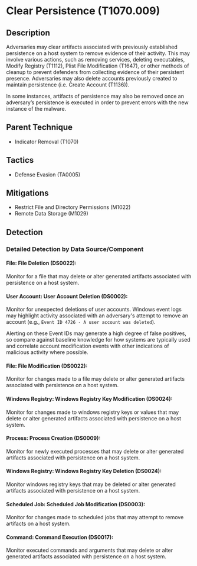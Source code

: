 # Clear Persistence (T1070.009)

## Description
Adversaries may clear artifacts associated with previously established persistence on a host system to remove evidence of their activity. This may involve various actions, such as removing services, deleting executables, Modify Registry (T1112), Plist File Modification (T1647), or other methods of cleanup to prevent defenders from collecting evidence of their persistent presence. Adversaries may also delete accounts previously created to maintain persistence (i.e. Create Account (T1136)).

In some instances, artifacts of persistence may also be removed once an adversary’s persistence is executed in order to prevent errors with the new instance of the malware.

## Parent Technique
- Indicator Removal (T1070)

## Tactics
- Defense Evasion (TA0005)

## Mitigations
- Restrict File and Directory Permissions (M1022)
- Remote Data Storage (M1029)

## Detection

### Detailed Detection by Data Source/Component
#### File: File Deletion (DS0022): 
Monitor for a file that may delete or alter generated artifacts associated with persistence on a host system.

#### User Account: User Account Deletion (DS0002): 
Monitor for unexpected deletions of user accounts. Windows event logs may highlight activity associated with an adversary's attempt to remove an account (e.g., `Event ID 4726 - A user account was deleted`).

Alerting on these Event IDs may generate a high degree of false positives, so compare against baseline knowledge for how systems are typically used and correlate account modification events with other indications of malicious activity where possible.

#### File: File Modification (DS0022): 
Monitor for changes made to a file may delete or alter generated artifacts associated with persistence on a host system.

#### Windows Registry: Windows Registry Key Modification (DS0024): 
Monitor for changes made to windows registry keys or values that may delete or alter generated artifacts associated with persistence on a host system.

#### Process: Process Creation (DS0009): 
Monitor for newly executed processes that may delete or alter generated artifacts associated with persistence on a host system. 

#### Windows Registry: Windows Registry Key Deletion (DS0024): 
Monitor windows registry keys that may be deleted or alter generated artifacts associated with persistence on a host system. 

#### Scheduled Job: Scheduled Job Modification (DS0003): 
Monitor for changes made to scheduled jobs that may attempt to remove artifacts on a host system.

#### Command: Command Execution (DS0017): 
Monitor executed commands and arguments that may delete or alter generated artifacts associated with persistence on a host system.

